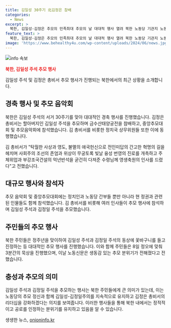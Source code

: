 ```yaml
---
title: 김일성 30주기 北김정은 참배
categories:
  - News
excerpt: >
  북한, 김일성·김정은 추모의 민족최대 추모의 날 대대적 행사 열려 북한 노동당 기관지 노동신문에 따르면, 김정은 총비서가 할아버지 김일성 주석 사망 30주기를 맞아 금수산태양궁전을 찾았다고 전했다. 김 총비서는 중앙추모대회와 추모음악회 등에서 김 주석을 추모하며 대규모 행사에 참석했다. 전국적으로는 8일 정오에 3분간 묵상하는 등 민족최대 추모의 날을 보냈으며, 주민들은 김일성과 김정일 주석의 동상에 꽃바구니를 진정하며 경건한 분위기를 이어갔다.
feature_text: >
  북한, 김일성·김정은 추모의 민족최대 추모의 날 대대적 행사 열려 북한 노동당 기관지 노동신문에 따르면, 김정은 총비서가 할아버지 김일성 주석 사망 30주기를 맞아 금수산태양궁전을 찾았다고 전했다. 김 총비서는 중앙추모대회와 추모음악회 등에서 김 주석을 추모하며 대규모 행사에 참석했다. 전국적으로는 8일 정오에 3분간 묵상하는 등 민족최대 추모의 날을 보냈으며, 주민들은 김일성과 김정일 주석의 동상에 꽃바구니를 진정하며 경건한 분위기를 이어갔다.
image: 'https://www.behealthy4u.com/wp-content/uploads/2024/06/news.jpg'
---
```


<p><img src="https://www.behealthy4u.com/wp-content/uploads/2024/06/news.jpg" alt="info 속보" /></p>

<p><b><span style="color: #ee2323;">북한, 김일성 주석 추모 행사</span></b></p>

<p>김일성 주석 및 김정은 총비서 추모 행사가 진행되는 북한에서의 최근 상황을 소개합니다. </p>

<h2 data-ke-size="size26">경축 행사 및 추모 음악회</h2>

<p>북한은 김일성 주석의 서거 30주기를 맞아 대대적인 경축 행사를 진행했습니다. 김정은 총비서는 할아버지인 김일성 주석을 추모하며 금수산태양궁전을 참배하고, 중앙추모대회 및 추모음악회에 참석했습니다. 김 총비서를 비롯한 정치국 상무위원들 또한 이에 동행했습니다.</p>

<p data-ke-size="size16">김 총비서가 "탁월한 사상과 영도, 불멸의 애국헌신으로 전인미답의 간고한 혁명의 길을 헤치며 사회주의 조선의 존엄과 위상이 무궁토록 빛날 융성 번영의 진로를 개촉하고 주체위업과 부강조국건설의 억년반석을 굳건히 다져준 수령님께 영생축원의 인사를 드렸다"고 전했습니다.</p>

<h2 data-ke-size="size26">대규모 행사와 참석자</h2>

<p>추모 음악회 및 중앙추모대회에는 정치인과 노동당 간부들 뿐만 아니라 현 정권과 관련된 인물들도 함께 참석했습니다. 김 총비서를 비롯해 여러 인사들이 추모 행사에 참석하며 김일성 주석과 김정일 주석을 추모했습니다.</p>

<h2 data-ke-size="size26">주민들의 추모 행사</h2>

<p>북한 주민들은 정주년을 맞이하여 김일성 주석과 김정일 주석의 동상에 꽃바구니를 들고 진정하는 등 대대적인 추모 행사를 진행했습니다. 이와 함께 주민들은 8일 정오에 맞춰 3분간의 묵상을 진행했으며, 이날 노동신문은 생동감 있는 추모 분위기가 전해졌다고 전했습니다.</p>

<h2 data-ke-size="size26">충성과 추모의 의미</h2>

<p>김일성 주석과 김정일 주석을 추모하는 행사는 북한 주민들에게 큰 의미가 있는데, 이는 노동당의 추모 정신과 함께 김일성-김정일주의를 지속적으로 유지하고 김정은 총비서의 리더십을 강화하겠다는 의지를 보여줍니다. 이러한 행사들을 통해 북한 내에서는 정적적이고 공로를 인정하는 분위기를 유지하고 있음을 알 수 있습니다.</p>
생생한 뉴스, <a href="https://onioninfo.kr" rel="dofollow">onioninfo.kr</a>



